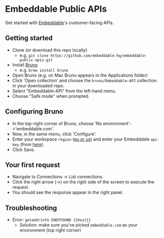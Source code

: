 # Embeddable Public APIs

Get started with [Embeddable](https://embeddable.com)'s customer-facing APIs.

## Getting started

 - Clone (or download this repo locally)
 	- e.g. `git clone https://github.com/embeddable-hq/embeddable-public-apis.git`
 - Install [Bruno](https://docs.usebruno.com/get-started/bruno-basics/download)
 	- e.g. `brew install bruno`
 - Open Bruno (e.g. on Mac Bruno appears in the Applications folder)
 - Click 'Open collection' and choose the `bruno/Embeddable-API` collection in your downloaded repo.
 - Select "Embeddable-API" from the left-hand menu.
 - Choose "Safe mode" when prompted.

## Configuring Bruno

 - In the top-right corner of Bruno, choose 'No environment'->'embeddable.com'.
 - Now, in the same menu, click 'Configure'.
 - Enter your workspace `region` ([eu or us](https://docs.embeddable.com/deployment/deployment-regions)) and enter your Embeddable `api-key` (from [here](https://docs.embeddable.com/getting-started/set-up-your-workspace)).
 - Click Save.

## Your first request
 - Navigate to Connections -> List connections.
 - Click the right arrow (->) on the right side of the screen to execute the request.
 - You should see the response appear in the right panel.

 ## Troubleshooting

  - Error: `getaddrinfo ENOTFOUND {{host}}`
  	- Solution: make sure you've picked `embeddable.com` as your environment (top right corner)